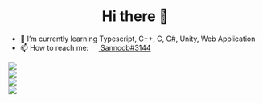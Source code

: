 <h1 align="center">Hi there 👋</h1>

- 🌱 I’m currently learning Typescript, C++, C, C#, Unity, Web Application
- 📫 How to reach me: [<img src="https://raw.githubusercontent.com/sannoob/Sannoob/master/discordLogo.png" width="16" height="16" align="center"> Sannoob#3144](https://discord.com)

<p align="left">
  <img src="https://github-readme-stats.vercel.app/api/top-langs/?username=Sannoob&hide_border=true&langs_count=10&layout=compact" /><br>
  <img src="https://github-readme-stats.vercel.app/api?username=Sannoob&show_icons=true&hide_border=true&count_private=true" /><br>
  <img src="https://github-readme-stats.vercel.app/api/wakatime?username=sannoob&hide_border=true&layout=compact" /><br>
  <img src="https://github-profile-trophy.vercel.app/?username=sannoob" />
</p>

<!--
**sannoob/Sannoob** is a ✨ _special_ ✨ repository because its `README.md` (this file) appears on your GitHub profile.

Here are some ideas to get you started:

- 🔭 I’m currently working on ...
- 🌱 I’m currently learning ...
- 👯 I’m looking to collaborate on ...
- 🤔 I’m looking for help with ...
- 💬 Ask me about ...
- 📫 How to reach me: ...
- 😄 Pronouns: ...
- ⚡ Fun fact: ...
-->
